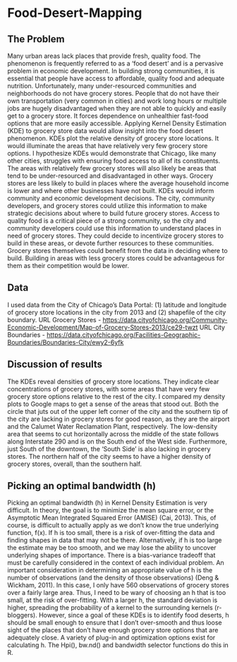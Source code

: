 # Food-Desert-Mapping

## The Problem
Many urban areas lack places that provide fresh, quality food. The phenomenon is frequently referred to as a ‘food desert’ and is a pervasive problem in economic development. In building strong communities, it is essential that people have access to affordable, quality food and adequate nutrition. Unfortunately, many under-resourced communities and neighborhoods do not have grocery stores. People that do not have their own transportation (very common in cities) and work long hours or multiple jobs are hugely disadvantaged when they are not able to quickly and easily get to a grocery store. It forces dependence on unhealthier fast-food options that are more easily accessible. 
Applying Kernel Density Estimation (KDE) to grocery store data would allow insight into the food desert phenomenon. KDEs plot the relative density of grocery store locations. It would illuminate the areas that have relatively very few grocery store options. I hypothesize KDEs would demonstrate that Chicago, like many other cities, struggles with ensuring food access to all of its constituents. The areas with relatively few grocery stores will also likely be areas that tend to be under-resourced and disadvantaged in other ways. Grocery stores are less likely to build in places where the average household income is lower and where other businesses have not built.
KDEs would inform community and economic development decisions. The city, community developers, and grocery stores could utilize this information to make strategic decisions about where to build future grocery stores. Access to quality food is a critical piece of a strong community, so the city and community developers could use this information to understand places in need of grocery stores. They could decide to incentivize grocery stores to build in these areas, or devote further resources to these communities. Grocery stores themselves could benefit from the data in deciding where to build. Building in areas with less grocery stores could be advantageous for them as their competition would be lower.

## Data
I used data from the City of Chicago’s Data Portal: (1) latitude and longitude of grocery store locations in the city from 2013 and (2) shapefile of the city boundary.
URL Grocery Stores - https://data.cityofchicago.org/Community-Economic-Development/Map-of-Grocery-Stores-2013/ce29-twzt
URL City Boundaries - https://data.cityofchicago.org/Facilities-Geographic-Boundaries/Boundaries-City/ewy2-6yfk 

## Discussion of results
The KDEs reveal densities of grocery store locations. They indicate clear concentrations of grocery stores, with some areas that have very few grocery store options relative to the rest of the city. I compared my density plots to Google maps to get a sense of the areas that stood out. Both the circle that juts out of the upper left corner of the city and the southern tip of the city are lacking in grocery stores for good reason, as they are the airport and the Calumet Water Reclamation Plant, respectively. The low-density area that seems to cut horizontally across the middle of the state follows along Interstate 290 and is on the South end of the West side. Furthermore, just South of the downtown, the ‘South Side’ is also lacking in grocery stores. The northern half of the city seems to have a higher density of grocery stores, overall, than the southern half.

## Picking an optimal bandwidth (h)
Picking an optimal bandwidth (h) in Kernel Density Estimation is very difficult. In theory, the goal is to minimize the mean square error, or the Asymptotic Mean Integrated Squared Error (AMISE) (Cai, 2013). This, of course, is difficult to actually apply as we don’t know the true underlying function, f(x). If h is too small, there is a risk of over-fitting the data and finding shapes in data that may not be there. Alternatively, if h is too large the estimate may be too smooth, and we may lose the ability to uncover underlying shapes of importance. There is a bias-variance tradeoff that must be carefully considered in the context of each individual problem. An important consideration in determining an appropriate value of h is the number of observations (and the density of those observations) (Deng & Wickham, 2011). In this case, I only have 560 observations of grocery stores over a fairly large area. Thus, I need to be wary of choosing an h that is too small, at the risk of over-fitting. With a larger h, the standard deviation is higher, spreading the probability of a kernel to the surrounding kernels (r-bloggers). However, since a goal of these KDEs is to identify food deserts, h should be small enough to ensure that I don’t over-smooth and thus loose sight of the places that don’t have enough grocery store options that are adequately close. A variety of plug-in and optimization options exist for calculating h. The Hpi(), bw.nd() and bandwidth selector functions do this in R. 
